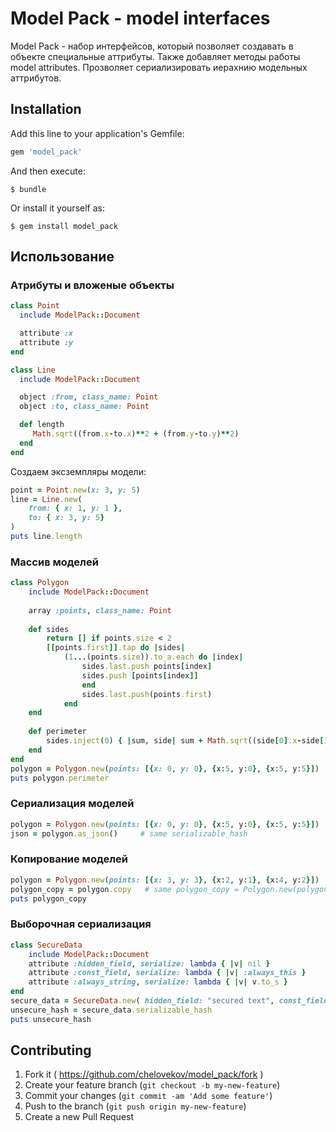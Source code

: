 # Model Pack - model interfaces

Model Pack - набор интерфейсов, который позволяет создавать в объекте специальные аттрибуты.
Также добавляет методы работы model attributes. Прозволяет сериализировать иерахнию модельных
аттрибутов.

## Installation

Add this line to your application's Gemfile:

```ruby
gem 'model_pack'
```

And then execute:

    $ bundle

Or install it yourself as:

    $ gem install model_pack

## Использование

### Атрибуты и вложеные объекты

```ruby
class Point
  include ModelPack::Document

  attribute :x
  attribute :y
end

class Line
  include ModelPack::Document

  object :from, class_name: Point
  object :to, class_name: Point

  def length
     Math.sqrt((from.x-to.x)**2 + (from.y-to.y)**2)
  end
end
```

Создаем эксземпляры модели:

```ruby
point = Point.new(x: 3, y: 5)
line = Line.new(
	from: { x: 1, y: 1 },
	to: { x: 3, y: 5}
)
puts line.length
```

### Массив моделей

```ruby
class Polygon
	include ModelPack::Document
  
	array :points, class_name: Point
  
	def sides
		return [] if points.size < 2
		[[points.first]].tap do |sides|
			(1...(points.size)).to_a.each do |index|
				sides.last.push points[index]
				sides.push [points[index]]
      			end
      			sides.last.push(points.first)
    		end
 	end
 
	def perimeter
		sides.inject(0) { |sum, side| sum + Math.sqrt((side[0].x-side[1].x)**2 + (side[0].y-side[1].y)**2) }
	end
end
polygon = Polygon.new(points: [{x: 0, y: 0}, {x:5, y:0}, {x:5, y:5}])
puts polygon.perimeter
```

### Сериализация моделей

```ruby
polygon = Polygon.new(points: [{x: 0, y: 0}, {x:5, y:0}, {x:5, y:5}])
json = polygon.as_json()     # same serializable_hash
```

### Копирование моделей

```ruby
polygon = Polygon.new(points: [{x: 3, y: 3}, {x:2, y:1}, {x:4, y:2}])
polygon_copy = polygon.copy   # same polygon_copy = Polygon.new(polygon.serializable_hash)
puts polygon_copy
```

### Выборочная сериализация

```ruby
class SecureData
	include ModelPack::Document
	attribute :hidden_field, serialize: lambda { |v| nil }
	attribute :const_field, serialize: lambda { |v| :always_this }
	attribute :always_string, serialize: lambda { |v| v.to_s }
end
secure_data = SecureData.new( hidden_field: "secured text", const_field: :some_value, always_string: 55)
unsecure_hash = secure_data.serializable_hash
puts unsecure_hash
```

## Contributing

1. Fork it ( https://github.com/chelovekov/model_pack/fork )
2. Create your feature branch (`git checkout -b my-new-feature`)
3. Commit your changes (`git commit -am 'Add some feature'`)
4. Push to the branch (`git push origin my-new-feature`)
5. Create a new Pull Request
